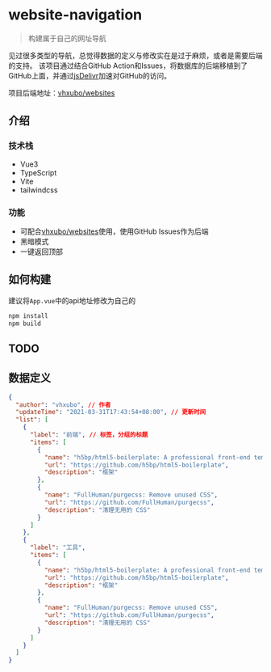 # website-navigation

> 构建属于自己的网址导航

见过很多类型的导航，总觉得数据的定义与修改实在是过于麻烦，或者是需要后端的支持。
该项目通过结合GitHub Action和Issues，将数据库的后端移植到了GitHub上面，并通过[jsDelivr](https://www.jsdelivr.com/)加速对GitHub的访问。

项目后端地址：[vhxubo/websites](https://github.com/vhxubo/websites)

## 介绍

### 技术栈

- Vue3
- TypeScript
- Vite
- tailwindcss


### 功能

- 可配合[vhxubo/websites](https://github.com/vhxubo/websites)使用，使用GitHub Issues作为后端
- 黑暗模式
- 一键返回顶部

## 如何构建

建议将`App.vue`中的api地址修改为自己的

```bash
npm install
npm build
```

## TODO



## 数据定义

```json
{
  "author": "vhxubo", // 作者
  "updateTime": "2021-03-31T17:43:54+08:00", // 更新时间
  "list": [
    {
      "label": "前端", // 标签，分组的标题
      "items": [
        {
          "name": "h5bp/html5-boilerplate: A professional front-end template for building fast, robust, and adaptable web apps or sites.",
          "url": "https://github.com/h5bp/html5-boilerplate",
          "description": "框架"
        },
        {
          "name": "FullHuman/purgecss: Remove unused CSS",
          "url": "https://github.com/FullHuman/purgecss",
          "description": "清理无用的 CSS"
        }
      ]
    },
    {
      "label": "工具",
      "items": [
        {
          "name": "h5bp/html5-boilerplate: A professional front-end template for building fast, robust, and adaptable web apps or sites.",
          "url": "https://github.com/h5bp/html5-boilerplate",
          "description": "框架"
        },
        {
          "name": "FullHuman/purgecss: Remove unused CSS",
          "url": "https://github.com/FullHuman/purgecss",
          "description": "清理无用的 CSS"
        }
      ]
    }
  ]
}
```
